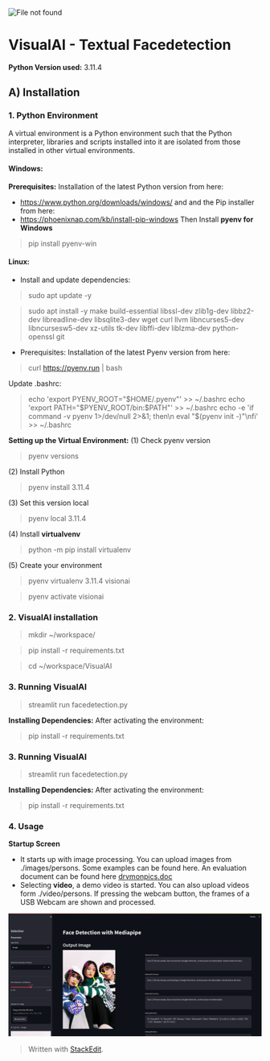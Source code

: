 ![File not found](intro.png)
# VisualAI - Textual Facedetection
**Python Version used:** 3.11.4
## A) Installation
### 1. Python Environment
A virtual environment is a Python environment such that the Python interpreter, libraries and scripts installed into it are isolated from those installed in other virtual environments.
#### Windows:
**Prerequisites:** Installation of the latest Python version from here:
 - https://www.python.org/downloads/windows/
and and the Pip installer from here:
 - https://phoenixnap.com/kb/install-pip-windows
Then Install **pyenv for Windows**
>pip install pyenv-win
#### Linux:
- Install and update dependencies:
> sudo apt update -y

> sudo apt install -y make build-essential libssl-dev zlib1g-dev libbz2-dev libreadline-dev libsqlite3-dev wget curl llvm libncurses5-dev libncursesw5-dev xz-utils tk-dev libffi-dev liblzma-dev python-openssl git

- Prerequisites: Installation of the latest Pyenv version from here:
> curl https://pyenv.run | bash

Update .bashrc:
> echo 'export PYENV_ROOT="$HOME/.pyenv"'  >> ~/.bashrc
> echo 'export PATH="$PYENV_ROOT/bin:$PATH"'  >> ~/.bashrc
> echo -e 'if command -v pyenv 1>/dev/null 2>&1; then\n eval "$(pyenv init -)"\nfi'  >> ~/.bashrc

**Setting up the Virtual Environment:**
(1) Check pyenv version
> pyenv versions

(2) Install Python
> pyenv install 3.11.4

(3) Set this version local
> pyenv local 3.11.4

(4) Install **virtualvenv**
> python -m pip install virtualenv

(5) Create your environment
> pyenv virtualenv 3.11.4 visionai

> pyenv activate visionai

### 2. VisualAI installation
> mkdir ~/workspace/

> pip install -r requirements.txt

> cd ~/workspace/VisualAI

### 3. Running VisualAI
> streamlit run facedetection.py

**Installing Dependencies:**
After activating the environment:
>pip install -r requirements.txt

### 3. Running VisualAI
> streamlit run facedetection.py


**Installing Dependencies:**
After activating the environment:
>pip install -r requirements.txt
### 4. Usage
**Startup Screen**
- It starts up with image processing. You can upload images from ./images/persons. Some examples can be found here. An evaluation document can be found here [drvmonpics.doc](./images/drvmonpicsdoc.odt)
- Selecting **video**, a demo video is started. You can also upload videos form ./video/persons. If pressing the webcam button, the frames of a USB Webcam are shown and processed.

![File not found](startup.png)

> Written with [StackEdit](https://stackedit.io/).
